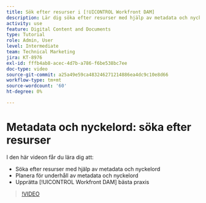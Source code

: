 ```yaml
---
title: Sök efter resurser i [!UICONTROL Workfront DAM]
description: Lär dig söka efter resurser med hjälp av metadata och nyckelord, planera för underhåll av metadata och nyckelord samt skapa [!UICONTROL Workfront DAM] bästa praxis.
activity: use
feature: Digital Content and Documents
type: Tutorial
role: Admin, User
level: Intermediate
team: Technical Marketing
jira: KT-8976
exl-id: fffb4ab8-acec-4d7b-a786-f6be538bc7ee
doc-type: video
source-git-commit: a25a49e59ca483246271214886ea4dc9c10e8d66
workflow-type: tm+mt
source-wordcount: '60'
ht-degree: 0%

---
```


# Metadata och nyckelord: söka efter resurser

I den här videon får du lära dig att:

* Söka efter resurser med hjälp av metadata och nyckelord
* Planera för underhåll av metadata och nyckelord
* Upprätta [!UICONTROL Workfront DAM] bästa praxis

>[!VIDEO](https://video.tv.adobe.com/v/335239/?quality=12&learn=on)
